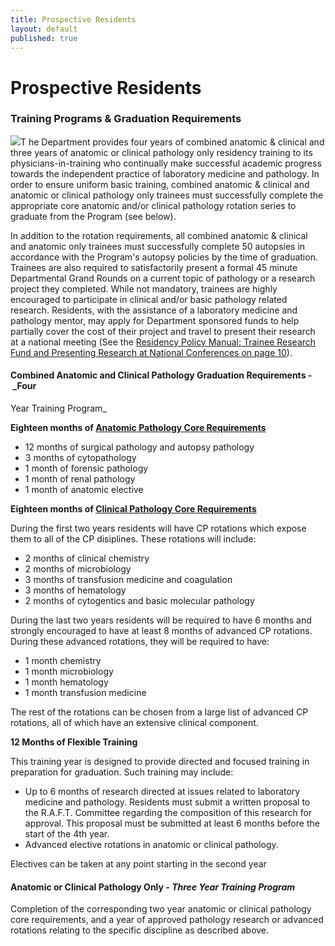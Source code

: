 ```yaml
---
title: Prospective Residents
layout: default
published: true
---
```


#  Prospective Residents

### Training Programs & Graduation Requirements

![](sites/default/files/styles/large/public/frozen_section.jpg?itok=rHlgW3ze)T
he Department provides four years of combined anatomic & clinical and three
years of anatomic or clinical pathology only residency training to its
physicians-in-training who continually make successful academic progress
towards the independent practice of laboratory medicine and pathology. In
order to ensure uniform basic training, combined anatomic & clinical and
anatomic or clinical pathology only trainees must successfully complete the
appropriate core anatomic and/or clinical pathology rotation series to
graduate from the Program (see below).

In addition to the rotation requirements, all combined anatomic & clinical and
anatomic only trainees must successfully complete 50 autopsies in accordance
with the Program's autopsy policies by the time of graduation. Trainees are
also required to satisfactorily present a formal 45 minute Departmental Grand
Rounds on a current topic of pathology or a research project they completed.
While not mandatory, trainees are highly encouraged to participate in clinical
and/or basic pathology related research. Residents, with the assistance of a
laboratory medicine and pathology mentor, may apply for Department sponsored
funds to help partially cover the cost of their project and travel to present
their research at a national meeting (See the [Residency Policy Manual:
Trainee Research Fund and Presenting Research at National Conferences on page 
10]({{site.baseurl}}/files/policy_manuals/LMP_Residency_Policy_Manual.pdf#page=11)).

#### Combined Anatomic and Clinical Pathology Graduation Requirements - _Four
Year Training Program_

**Eighteen months of [Anatomic Pathology Core Requirements](prospective_residents/rotation_goals_and_objectives)**

  * 12 months of surgical pathology and autopsy pathology
  * 3 months of cytopathology
  * 1 month of forensic pathology
  * 1 month of renal pathology
  * 1 month of anatomic elective

**Eighteen months of [Clinical Pathology Core Requirements](prospective_residents/rotation_goals_and_objectives)**

During the first two years residents will have CP rotations which expose them
to all of the CP disiplines. These rotations will include:

  * 2 months of clinical chemistry
  * 2 months of microbiology
  * 3 months of transfusion medicine and coagulation
  * 3 months of hematology
  * 2 months of cytogentics and basic molecular pathology

During the last two years residents will be required to have 6 months and
strongly encouraged to have at least 8 months of advanced CP rotations. During
these advanced rotations, they will be required to have:

  * 1 month chemistry
  * 1 month microbiology
  * 1 month hematology
  * 1 month transfusion medicine

The rest of the rotations can be chosen from a large list of advanced CP
rotations, all of which have an extensive clinical component.

**12 Months of Flexible Training**

This training year is designed to provide directed and focused training in
preparation for graduation. Such training may include:

  * Up to 6 months of research directed at issues related to laboratory medicine and pathology. Residents must submit a written proposal to the R.A.F.T. Committee regarding the composition of this research for approval. This proposal must be submitted at least 6 months before the start of the 4th year.
  * Advanced elective rotations in anatomic or clinical pathology.

Electives can be taken at any point starting in the second year

#### Anatomic or Clinical Pathology Only - _Three Year Training Program_

Completion of the corresponding two year anatomic or clinical pathology core
requirements, and a year of approved pathology research or advanced rotations
relating to the specific discipline as described above.